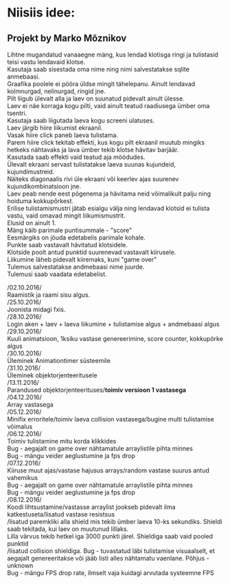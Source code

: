 # Niisiis idee:
## Projekt by Marko Mõznikov
Lihtne mugandatud vanaaegne mäng, kus lendad klotisga ringi ja tulistasid teisi vastu lendavaid klotse.<br />
Kasutaja saab sisestada oma nime ning nimi salvestatakse sqlite anmebaasi.<br />
Graafika poolele ei pööra üldse mingit tähelepanu. Ainult lendavad kolmnurgad, nelinurgad, ringid jne.<br />
Pilt liigub ülevalt alla ja laev on suunatud pidevalt ainult ülesse.<br />
Laev ei näe korraga kogu pilti, vaid ainult teatud raadiusega ümber oma tsentri.<br />
Kasutaja saab liigutada laeva kogu screeni ulatuses.<br />
Laev järgib hiire liikumist ekraanil.<br />
Vasak hiire click paneb laeva tulistama.<br />
Parem hiire click tekitab effekti, kus kogu pilt ekraanil muutub mingiks hetkeks nähtavaks ja lava ümber tekib klotse hävitav barjäär.<br />
Kasutada saab effekti vaid teatud aja möödudes.<br />
Ülevalt ekraani servast tulistatakse laeva suunas kujundeid, kujundimustreid.<br />
Näiteks diagonaalis rivi üle ekraani või keerlev ajas suurenev kujundikombinatsioon jne.<br />
Laev peab nende eest põgenema ja hävitama neid võimalikult palju ning hoiduma kokkupõrkest.<br />
Erilise tulistamismustri jätab esialgu välja ning lendavad klotsid ei tulista vastu, vaid omavad mingit liikumismustrit.<br />
Elusid on ainult 1.<br />
Mäng käib parimale puntisummale - "score" <br />
Eesmärgiks on jõuda edetabelis parimale kohale.<br />
Punkte saab vastavalt hävitatud klotsidele.<br />
Klotside poolt antud punktid suurenevad vastavalt kiirusele.<br />
Liikumine läheb pidevalt kiiremaks, kuni "game over"<br />
Tulemus salvestatakse andmebaasi nime juurde.<br />
Tulemusi saab vaadata edetabelist.<br />

/02.10.2016/<br />
Raamistik ja raami sisu algus.<br />
/25.10.2016/<br />
Joonista midagi fxis.<br />
/28.10.2016/<br />
Login aken + laev + laeva liikumine + tulistamise algus + andmebaasi algus<br />
/29.10.2016/<br />
Kuuli animatsioon, 1ksiku vastase genereerimine, score counter, kokkupõrke algus<br />
/30.10.2016/<br />
Üleminek Animationtimer süsteemile<br />
/31.10.2016/<br />
Üleminek objektorjenteeritusele<br />
/13.11.2016/<br />
Parandused objektorjenteerituses/<b>toimiv versioon 1 vastasega</b><br />
/04.12.2016/<br />
Array vastasega<br />
/05.12.2016/<br />
Minifix erroritele/toimiv laeva collision vastasega/bugine multi tulistamise võimalus<br />
/06.12.2016/<br />
Toimiv tulistamine mitu korda klikkides<br />
Bug - aegajalt on game over nähtamatule arraylistile pihta minnes<br />
Bug - mängu veider aeglustumine ja fps drop<br />
/07.12.2016/<br />
Kiiruse muut ajas/vastase hajusus arrays/random vastase suurus antud vahemikus<br />
Bug - aegajalt on game over nähtamatule arraylistile pihta minnes<br />
Bug - mängu veider aeglustumine ja fps drop<br />
/08.12.2016/<br />
Koodi lihtsustamine/vastasse arraylist jookseb pidevalt ilma katkestuseta/lisatud vastase resistsus<br />
/lisatud paremkliki alla shield mis tekib ümber laeva 10-ks sekundiks. Shieldi saab tekitada, kui laev on muutunud lillaks.<br />
 Lilla värvus tekib hetkel iga 3000 punkti järel. Shieldiga saab vaid pooled punktid<br />
/lisatud collision shieldiga.
Bug - tuvastatud läbi tulistamise visuaalselt, et aegajalt genereeritakse või jääb listi alles nähtamatu vaenlane. Põhjus - unknown<br />
Bug - mängu FPS drop rate, ilmselt vaja kuidagi arvutada systeemne FPS<br />

